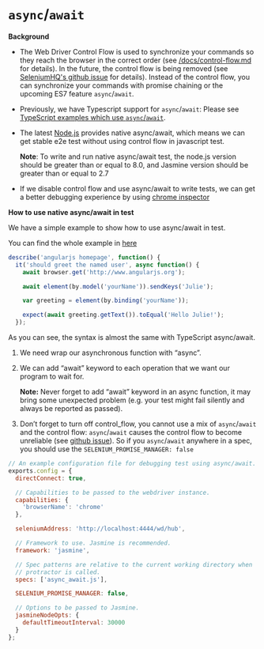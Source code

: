 `async`/`await`
===============

**Background**

-   The Web Driver Control Flow is used to synchronize your commands so they reach
the browser in the correct order (see
[/docs/control-flow.md](/docs/control-flow.md) for details).  In the future, the
control flow is being removed (see [SeleniumHQ's github issue](
https://github.com/SeleniumHQ/selenium/issues/2969) for details). Instead of the
control flow, you can synchronize your commands with promise chaining or the
upcoming ES7 feature `async`/`await`.

-   Previously, we have Typescript support for `async`/`await`: Please see [TypeScript examples which use `async`/`await`](/exampleTypescript/asyncAwait/README.md).

-   The latest [Node.js](https://nodejs.org/en/) provides native async/await,
    which means we can get stable e2e test without using control flow in javascript test.

    **Note**: To write and run native async/await test, the node.js version should be greater than or equal to 8.0, and Jasmine version should be greater than or equal to 2.7

-   If we disable control flow and use async/await to write tests, we can get a
    better debugging experience by using [chrome
    inspector](./debugging.md#disabled-control-flow)

**How to use native async/await in test**

We have a simple example to show how to use async/await in test.

You can find the whole example in
[here](/debugging/async_await.js)

```javascript
describe('angularjs homepage', function() {
  it('should greet the named user', async function() {
    await browser.get('http://www.angularjs.org');

    await element(by.model('yourName')).sendKeys('Julie');

    var greeting = element(by.binding('yourName'));

    expect(await greeting.getText()).toEqual('Hello Julie!');
  });
```

As you can see, the syntax is almost the same with TypeScript async/await.

1.  We need wrap our asynchronous function with “async”.
1.  We can add “await” keyword to each operation that we want our program to
    wait for.

    **Note:** Never forget to add “await” keyword in an async function, it
    may bring some unexpected problem (e.g. your test might fail silently and
    always be reported as passed).
1.  Don’t forget to turn off control_flow, you cannot use a mix of `async`/`await` and the control flow:
`async`/`await` causes the control flow to become unreliable (see
[github issue]( https://github.com/SeleniumHQ/selenium/issues/3037)).  So if you
`async`/`await` anywhere in a spec, you should use the
`SELENIUM_PROMISE_MANAGER: false`

```javascript
// An example configuration file for debugging test using async/await.
exports.config = {
  directConnect: true,

  // Capabilities to be passed to the webdriver instance.
  capabilities: {
    'browserName': 'chrome'
  },

  seleniumAddress: 'http://localhost:4444/wd/hub',

  // Framework to use. Jasmine is recommended.
  framework: 'jasmine',

  // Spec patterns are relative to the current working directory when
  // protractor is called.
  specs: ['async_await.js'],

  SELENIUM_PROMISE_MANAGER: false,

  // Options to be passed to Jasmine.
  jasmineNodeOpts: {
    defaultTimeoutInterval: 30000
  }
};
```
